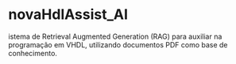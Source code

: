 # novaHdlAssist_AI
istema de Retrieval Augmented Generation (RAG) para auxiliar na programação em VHDL, utilizando documentos PDF como base de conhecimento.

